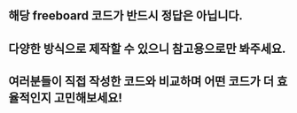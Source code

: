 ## 해당 freeboard 코드가 반드시 정답은 아닙니다.

## 다양한 방식으로 제작할 수 있으니 참고용으로만 봐주세요.

## 여러분들이 직접 작성한 코드와 비교하며 어떤 코드가 더 효율적인지 고민해보세요!
